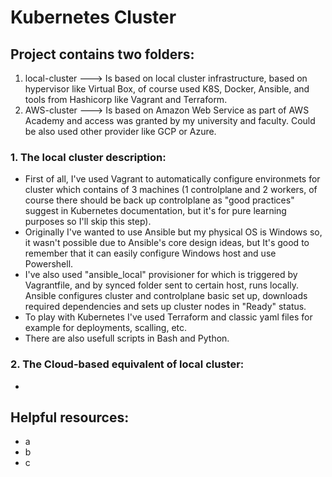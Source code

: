 # Kubernetes Cluster

## Project contains two folders:
1. local-cluster ---> Is based on local cluster infrastructure, based on hypervisor like Virtual Box, of course used K8S, Docker, Ansible, and tools from Hashicorp like Vagrant and Terraform.
2. AWS-cluster ---> Is based on Amazon Web Service as part of AWS Academy and access was granted by my university and faculty. Could be also used other provider like GCP or Azure.

### 1. The local cluster description:
- First of all, I've used Vagrant to automatically configure environmets for cluster which contains of 3 machines (1 controlplane and 2 workers, of course there should be back up controlplane as "good practices" suggest in Kubernetes documentation, but it's for pure learning purposes so I'll skip this step). 
- Originally I've wanted to use Ansible but my physical OS is Windows so, it wasn't possible due to Ansible's core design ideas, but It's good to remember that it can easily configure Windows host and use Powershell. 
- I've also used "ansible_local" provisioner for which is triggered by Vagrantfile, and by synced folder sent to certain host, runs locally. Ansible configures cluster and controlplane basic set up, downloads required dependencies and sets up cluster nodes in "Ready" status. 
- To play with Kubernetes I've used Terraform and classic yaml files for example for deployments, scalling, etc.
- There are also usefull scripts in Bash and Python.

### 2. The Cloud-based equivalent of local cluster:
- 

## Helpful resources:
- a
- b
- c